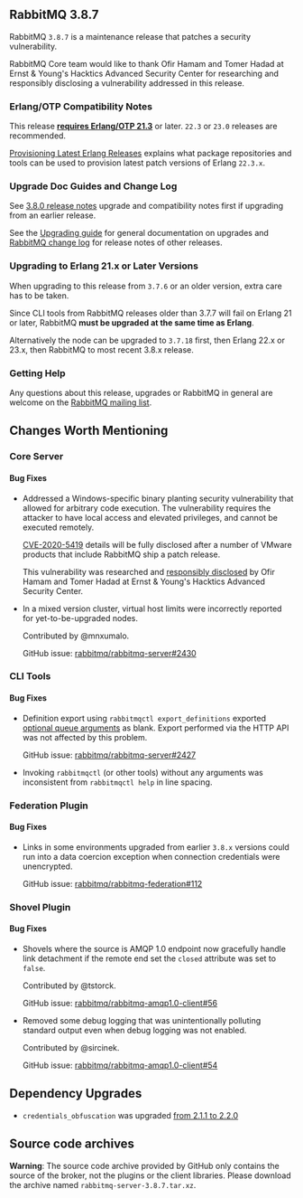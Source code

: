 ## RabbitMQ 3.8.7

RabbitMQ `3.8.7` is a maintenance release that patches
a security vulnerability.

RabbitMQ Core team would like to thank Ofir Hamam and Tomer Hadad at Ernst & Young's Hacktics Advanced Security Center
for researching and responsibly disclosing a vulnerability addressed in this release.

### Erlang/OTP Compatibility Notes

This release [**requires Erlang/OTP 21.3**](https://www.rabbitmq.com/which-erlang.html) or later.
`22.3` or `23.0` releases are recommended.

[Provisioning Latest Erlang Releases](https://www.rabbitmq.com/which-erlang.html#erlang-repositories) explains
what package repositories and tools can be used to provision latest patch versions of Erlang `22.3.x`.


### Upgrade Doc Guides and Change Log

See [3.8.0 release notes](https://github.com/rabbitmq/rabbitmq-server/releases/tag/v3.8.0) upgrade and
compatibility notes first if upgrading from an earlier release.

See the [Upgrading guide](https://www.rabbitmq.com/upgrade.html) for general documentation on upgrades and
[RabbitMQ change log](https://www.rabbitmq.com/changelog.html) for release notes of other releases.

### Upgrading to Erlang 21.x or Later Versions

When upgrading to this release from `3.7.6` or an older version, extra care has to be taken.

Since CLI tools from RabbitMQ releases older than 3.7.7 will fail on Erlang 21 or later,
RabbitMQ **must be upgraded at the same time as Erlang**.

Alternatively the node can be upgraded to `3.7.18` first, then Erlang 22.x or 23.x, then RabbitMQ to most recent
3.8.x release.

### Getting Help

Any questions about this release, upgrades or RabbitMQ in general are welcome on the [RabbitMQ mailing list](https://groups.google.com/forum/#!forum/rabbitmq-users).


## Changes Worth Mentioning

### Core Server

#### Bug Fixes

 * Addressed a Windows-specific binary planting security vulnerability that allowed for arbitrary code execution.
   The vulnerability requires the attacker to have local access and elevated privileges,
   and cannot be executed remotely.

   [CVE-2020-5419](https://cve.mitre.org/cgi-bin/cvename.cgi?name=CVE-2020-5419) details will be fully disclosed
   after a number of VMware products that include RabbitMQ ship a patch release.

   This vulnerability was researched and [responsibly disclosed](https://www.rabbitmq.com/contact.html#security) by
   Ofir Hamam and Tomer Hadad at Ernst & Young's Hacktics Advanced Security Center.

 * In a mixed version cluster, virtual host limits were incorrectly reported for yet-to-be-upgraded nodes.

   Contributed by @mnxumalo.

   GitHub issue: [rabbitmq/rabbitmq-server#2430](https://github.com/rabbitmq/rabbitmq-server/pull/2430)


### CLI Tools

#### Bug Fixes

 * Definition export using `rabbitmqctl export_definitions` exported [optional queue arguments](https://www.rabbitmq.com/queues.html#optional-arguments) as blank.
   Export performed via the HTTP API was not affected by this problem.

   GitHub issue: [rabbitmq/rabbitmq-server#2427](https://github.com/rabbitmq/rabbitmq-server/issues/2427)

 * Invoking `rabbitmqctl` (or other tools) without any arguments was inconsistent from `rabbitmqctl help`
   in line spacing.


### Federation Plugin

#### Bug Fixes

 * Links in some environments upgraded from earlier `3.8.x` versions could run into a data coercion exception
   when connection credentials were unencrypted.

   GitHub issue: [rabbitmq/rabbitmq-federation#112](https://github.com/rabbitmq/rabbitmq-federation/pull/112)


### Shovel Plugin

#### Bug Fixes

 * Shovels where the source is AMQP 1.0 endpoint now gracefully handle link detachment
   if the remote end set the `closed` attribute was set to `false`.

   Contributed by @tstorck.

   GitHub issue: [rabbitmq/rabbitmq-amqp1.0-client#56](https://github.com/rabbitmq/rabbitmq-amqp1.0-client/pull/56)

 * Removed some debug logging that was unintentionally polluting standard output even when
   debug logging was not enabled.

   Contributed by @sircinek.

   GitHub issue: [rabbitmq/rabbitmq-amqp1.0-client#54](https://github.com/rabbitmq/rabbitmq-amqp1.0-client/pull/54)


## Dependency Upgrades

 * `credentials_obfuscation` was upgraded [from 2.1.1 to 2.2.0](https://github.com/rabbitmq/credentials-obfuscation/compare/v2.1.1...v2.2.0)


## Source code archives

**Warning**: The source code archive provided by GitHub only contains the source of the broker, not the plugins or the client libraries.
Please download the archive named `rabbitmq-server-3.8.7.tar.xz`.
